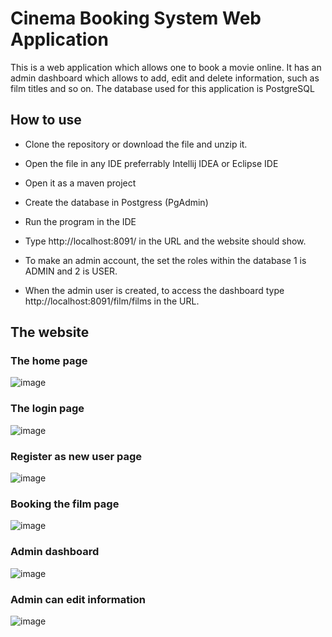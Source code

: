 # Cinema Booking System Web Application
  
This is a web application which allows one to book a movie online. It has an admin dashboard which allows to add, edit and delete information, such as film titles and
so on. The database used for this application is PostgreSQL


## How to use

- Clone the repository or download the file and unzip it.

- Open the file in any IDE preferrably Intellij IDEA or Eclipse IDE

- Open it as a maven project

- Create the database in Postgress (PgAdmin)

- Run the program in the IDE

- Type http://localhost:8091/ in the URL and the website should show.

- To make an admin account, the set the roles within the database 1 is ADMIN and 2 is USER.

- When the admin user is created, to access the dashboard type http://localhost:8091/film/films in the URL.


## The website

### The home page   
![image](https://user-images.githubusercontent.com/78431953/194967199-d56a65b1-41b4-47b5-a279-e9656550cc9d.png)


### The login page
![image](https://user-images.githubusercontent.com/78431953/194967385-b2b89198-6753-4212-bdef-133c8e6422dc.png)


### Register as new user page 
![image](https://user-images.githubusercontent.com/78431953/194967640-eb2eaa23-0fe6-41e1-9c74-4a5d9b38154a.png)


### Booking the film page
![image](https://user-images.githubusercontent.com/78431953/194967526-2d3c2b1a-6dc2-4325-b072-8698708e5f5d.png)

### Admin dashboard
![image](https://user-images.githubusercontent.com/78431953/194967851-e57dbd7c-0580-4da6-a764-a2fcbeb610b6.png)

### Admin can edit information
![image](https://user-images.githubusercontent.com/78431953/194967939-a613d3fa-8e52-4aab-a7aa-ae44f7ec575a.png)







